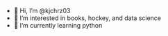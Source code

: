 - 👋 Hi, I’m @kjchrz03
- 👀 I’m interested in books, hockey, and data science
- 🌱 I’m currently learning python

<!---
kjchrz03/kjchrz03 is a ✨ special ✨ repository because its `README.md` (this file) appears on your GitHub profile.
You can click the Preview link to take a look at your changes.
--->
